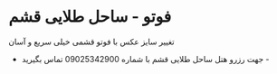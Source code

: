 # فوتو - ساحل طلایی قشم
تغییر سایز عکس با فوتو قشمی خیلی سریع و آسان
- جهت رزرو هتل ساحل طلایی قشم با شماره 09025342900 تماس بگیرید -

